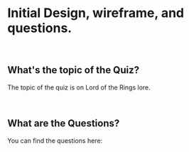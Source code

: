 # Initial Design, wireframe, and questions.

<br>

## What's the topic of the Quiz?
The topic of the quiz is on Lord of the Rings lore. 

<br>

## What are the Questions?
You can find the questions here: 